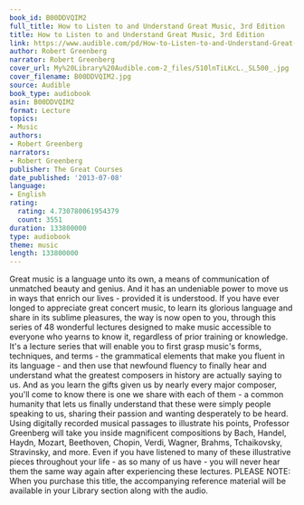```yaml
---
book_id: B00DDVQIM2
full_title: How to Listen to and Understand Great Music, 3rd Edition
title: How to Listen to and Understand Great Music, 3rd Edition
link: https://www.audible.com/pd/How-to-Listen-to-and-Understand-Great-Music-3rd-Edition-Audiobook/B00DDVQIM2
author: Robert Greenberg
narrator: Robert Greenberg
cover_url: My%20Library%20Audible.com-2_files/510lnTiLKcL._SL500_.jpg
cover_filename: B00DDVQIM2.jpg
source: Audible
book_type: audiobook
asin: B00DDVQIM2
format: Lecture
topics:
- Music
authors:
- Robert Greenberg
narrators:
- Robert Greenberg
publisher: The Great Courses
date_published: '2013-07-08'
language:
- English
rating:
  rating: 4.730780061954379
  count: 3551
duration: 133800000
type: audiobook
theme: music
length: 133800000
---
```

Great music is a language unto its own, a means of communication of unmatched beauty and genius. And it has an undeniable power to move us in ways that enrich our lives - provided it is understood.
If you have ever longed to appreciate great concert music, to learn its glorious language and share in its sublime pleasures, the way is now open to you, through this series of 48 wonderful lectures designed to make music accessible to everyone who yearns to know it, regardless of prior training or knowledge. It's a lecture series that will enable you to first grasp music's forms, techniques, and terms - the grammatical elements that make you fluent in its language - and then use that newfound fluency to finally hear and understand what the greatest composers in history are actually saying to us.
And as you learn the gifts given us by nearly every major composer, you'll come to know there is one we share with each of them - a common humanity that lets us finally understand that these were simply people speaking to us, sharing their passion and wanting desperately to be heard. Using digitally recorded musical passages to illustrate his points, Professor Greenberg will take you inside magnificent compositions by Bach, Handel, Haydn, Mozart, Beethoven, Chopin, Verdi, Wagner, Brahms, Tchaikovsky, Stravinsky, and more. Even if you have listened to many of these illustrative pieces throughout your life - as so many of us have - you will never hear them the same way again after experiencing these lectures.
PLEASE NOTE: When you purchase this title, the accompanying reference material will be available in your Library section along with the audio.
